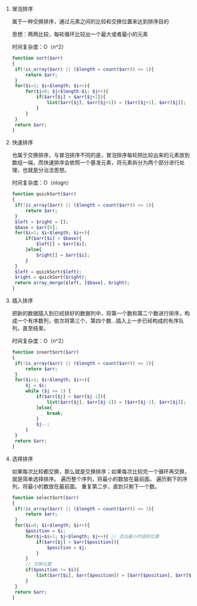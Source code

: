 1. 冒泡排序

   属于一种交换排序，通过元素之间的比较和交换位置来达到排序目的

   思想：两两比较，每轮循环比较出一个最大或者最小的元素

   时间复杂度：O（n^2）

   ```php
   function sort($arr)
   {
   	if(!is_array($arr) || ($length = count($arr)) <= 1){
   		return $arr;
   	}
   	for($i=1; $i<$length; $i++){
   		for($j=0; $j<$length-$i; $j++){
   			if($arr[$j] > $arr[$j+1]){
   				list($arr[$j], $arr[$j+1]) = [$arr[$j+1], $arr[$j]];
   			}
   		}
   	}
   	return $arr;
   }
   ```

2. 快速排序

   也属于交换排序，与冒泡排序不同的是，冒泡排序每轮把比较出来的元素放到数组一端，而快速排序会依照一个基准元素，将元素拆分为两个部分进行处理，也就是分治法思想。

   时间复杂度：O（nlogn）

   ```php
   function quickSort($arr)
   {
   	if(!is_array($arr) || ($length = count($arr)) <= 1){
   		return $arr;
   	}
   	$left = $right = [];
   	$base = $arr[0];
   	for($i=1; $i<$length; $i++){
   		if($arr[$i] < $base){
   			$left[] = $arr[$i];
   		}else{
   			$right[] = $arr[$i];
   		}
   	}
   	$left = quickSort($left);
   	$right = quickSort($right);
   	return array_merge($left, [$base], $right);
   }
   ```

3. 插入排序

   把新的数据插入到已经排好的数据列中，将第一个数和第二个数进行排序，构成一个有序数列，依次将第三个、第四个数...插入上一步已经构成的有序队列，直至结束。

   时间复杂度：O（n^2）

   ```php
   function insertSort($arr)
   {
   	if(!is_array($arr) || ($length = count($arr)) <= 1){
   		return $arr;
   	}
   	for($i=1; $i<$length; $i++){
   		$j = $i;
   		while ($j >= 1) {
   			if($arr[$j] < $arr[$j-1]){
   				list($arr[$j], $arr[$j-1]) = [$arr[$j-1], $arr[$j]];
   			}else{
   				break;
   			}
   			$j--;
   		}
   	}
   	return $arr;
   }
   ```

4. 选择排序

   如果每次比较都交换，那么就是交换排序；如果每次比较完一个循环再交换，就是简单选择排序。
   遍历整个序列，将最小的数放在最前面。
   遍历剩下的序列，将最小的数放在最前面。
   重复第二步，直到只剩下一个数。

   ```php
   function selectSort($arr)
   {
   	if(!is_array($arr) || ($length = count($arr)) <= 1){
   		return $arr;
   	}
   	for($i=0; $i<$length; $i++){
   		$position = $i;
   		for($j=$i+1; $j<$length; $j++){ // 选出最小的值和位置
   			if($arr[$j] < $arr[$position]){
   				$position = $j;
   			}
   		}
   		// 交换位置
   		if($position != $i){
   			list($arr[$i], $arr[$position]) = [$arr[$position], $arr[$i]];
   		}
   	}
   	return $arr;
   }
   ```

   